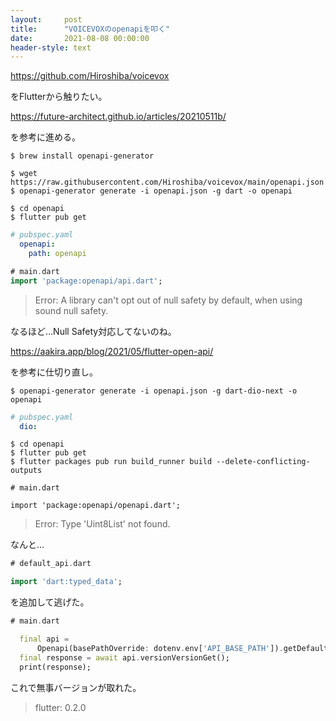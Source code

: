 ```yaml
---
layout:     post
title:      "VOICEVOXのopenapiを叩く"
date:       2021-08-08 00:00:00
header-style: text
---
```

<https://github.com/Hiroshiba/voicevox>

をFlutterから触りたい。

<https://future-architect.github.io/articles/20210511b/>

を参考に進める。

```
$ brew install openapi-generator

$ wget https://raw.githubusercontent.com/Hiroshiba/voicevox/main/openapi.json
$ openapi-generator generate -i openapi.json -g dart -o openapi

$ cd openapi
$ flutter pub get
```

```yaml
# pubspec.yaml
  openapi:
    path: openapi
```

```dart
# main.dart
import 'package:openapi/api.dart';
```

> Error: A library can't opt out of null safety by default, when using sound null safety.

なるほど…Null Safety対応してないのね。

<https://aakira.app/blog/2021/05/flutter-open-api/>

を参考に仕切り直し。

```
$ openapi-generator generate -i openapi.json -g dart-dio-next -o openapi
```

```yaml
# pubspec.yaml
  dio:
```

```
$ cd openapi
$ flutter pub get
$ flutter packages pub run build_runner build --delete-conflicting-outputs
```

```
# main.dart

import 'package:openapi/openapi.dart';
```

> Error: Type 'Uint8List' not found.

なんと…

```dart
# default_api.dart

import 'dart:typed_data';
```

を追加して逃げた。

```dart
# main.dart

  final api =
      Openapi(basePathOverride: dotenv.env['API_BASE_PATH']).getDefaultApi();
  final response = await api.versionVersionGet();
  print(response);
```

これで無事バージョンが取れた。

> flutter: 0.2.0

